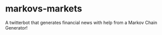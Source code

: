 # markovs-markets
A twitterbot that generates financial news with help from a Markov Chain Generator!
